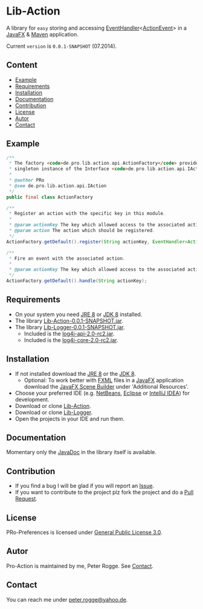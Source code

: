 Lib-Action
===============

A library for `easy` storing and accessing [EventHandler]&lt;[ActionEvent]&gt; in a [JavaFX] & [Maven] application.

Current `version` is `0.0.1-SNAPSHOT` (07.2014).



Content
-------

* [Example](#Example)
* [Requirements](#Requirements)
* [Installation](#Installation)
* [Documentation](#Documentation)
* [Contribution](#Contribution)
* [License](#License)
* [Autor](#Autor)
* [Contact](#Contact)



Example<a name="Example" />
-------

```java
/**
 * The factory <code>de.pro.lib.action.api.ActionFactory</code> provides a 
 * singleton instance of the Interface <code>de.pro.lib.action.api.IAction</code>.
 *
 * @author PRo
 * @see de.pro.lib.action.api.IAction
 */
public final class ActionFactory
```

```java
/**
 * Register an action with the specific key in this module.
 * 
 * @param actionKey The key which allowed access to the associated action.
 * @param action The action which should be registered.
 */
ActionFactory.getDefault().register(String actionKey, EventHandler<ActionEvent> action);
```

```java
/**
 * Fire an event with the associated action.
 * 
 * @param actionKey The key which allowed access to the associated action.
 */
ActionFactory.getDefault().handle(String actionKey);
```



Requirements<a name="Requirements" />
------------

* On your system you need [JRE 8] or [JDK 8] installed.
* The library [Lib-Action-0.0.1-SNAPSHOT.jar](#Installation).
* The library [Lib-Logger-0.0.1-SNAPSHOT.jar](#Installation).
  * Included is the [log4j-api-2.0-rc2.jar].
  * Included is the [log4j-core-2.0-rc2.jar].



Installation<a name="Installation" />
------------

* If not installed download the [JRE 8] or the [JDK 8].
  * Optional: To work better with [FXML] files in a [JavaFX] application download the [JavaFX Scene Builder] under 'Additional Resources'.
* Choose your preferred IDE (e.g. [NetBeans], [Eclipse] or [IntelliJ IDEA]) for development.
* Download or clone [Lib-Action].
* Download or clone [Lib-Logger].
* Open the projects in your IDE and run them.



Documentation<a name="Documentation" />
-------------

Momentary only the [JavaDoc] in the library itself is available.



Contribution<a name="Contribution" />
------------

* If you find a bug I will be glad if you will report an [Issue].
* If you want to contribute to the project plz fork the project and do a [Pull Request].



License<a name="License" />
-------

PRo-Preferences is licensed under [General Public License 3.0].



Autor<a name="Autor" />
----

Pro-Action is maintained by me, Peter Rogge. See [Contact](#Contact).



Contact<a name="Contact" />
-------

You can reach me under <peter.rogge@yahoo.de>.


[//]: # (Links)
[ActionEvent]:http://docs.oracle.com/javase/8/javafx/api/javafx/event/ActionEvent.html
[Eclipse]:https://www.eclipse.org/
[EventHandler]:http://docs.oracle.com/javase/8/javafx/api/javafx/event/EventHandler.html
[FXML]:http://docs.oracle.com/javafx/2/fxml_get_started/jfxpub-fxml_get_started.htm
[General Public License 3.0]:http://www.gnu.org/licenses/gpl-3.0.en.html
[IntelliJ IDEA]:http://www.jetbrains.com/idea/
[Issue]:https://github.com/Naoghuman/lib-action/issues
[JavaDoc]:http://www.oracle.com/technetwork/java/javase/documentation/index-jsp-135444.html
[JavaFX]:http://docs.oracle.com/javase/8/javase-clienttechnologies.htm
[JavaFX Scene Builder]:http://www.oracle.com/technetwork/java/javase/downloads/index.html
[JDK 8]:http://www.oracle.com/technetwork/java/javase/downloads/jdk8-downloads-2133151.html
[JRE 8]:http://www.oracle.com/technetwork/java/javase/downloads/jre8-downloads-2133155.html
[Lib-Action]:https://github.com/Naoghuman/lib-action
[Lib-Logger]:https://github.com/Naoghuman/lib-logger
[log4j-api-2.0-rc2.jar]:https://logging.apache.org/log4j/2.0/log4j-web/dependencies.html
[log4j-core-2.0-rc2.jar]:https://logging.apache.org/log4j/2.0/log4j-web/dependencies.html
[Maven]:http://maven.apache.org/
[NetBeans]:https://netbeans.org/
[Pull Request]:https://help.github.com/articles/using-pull-requests


